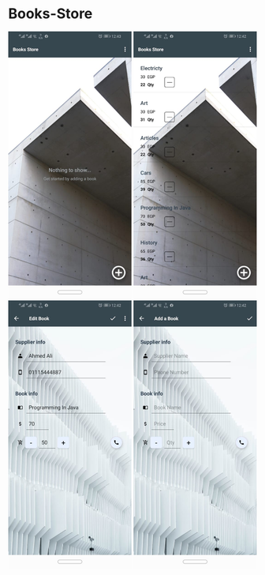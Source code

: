 # Books-Store
<img src="images/1-home.jpeg" width="250"> <img src="images/2-home-books.jpeg" width="250">
<img src="images/3-details.jpeg" width="250">
<img src="images/4-add-book.jpeg" width="250">
